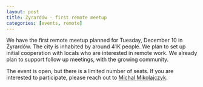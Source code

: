 ```yaml
---
layout: post
title: Żyrardów - first remote meetup
categories: [events, remote]
---
```


We have the first remote meetup planned for Tuesday, December 10 in Żyrardów. The city is inhabited by around 41K people. We plan to set up initial cooperation with locals who are interested in remote work. We already plan to support follow up meetings, with the growing community.

The event is open, but there is a limited number of seats. If you are interested to participate, please reach out to [Michal Mikolajczyk](mailto:michal.mikolajczyk@toptal.com).
